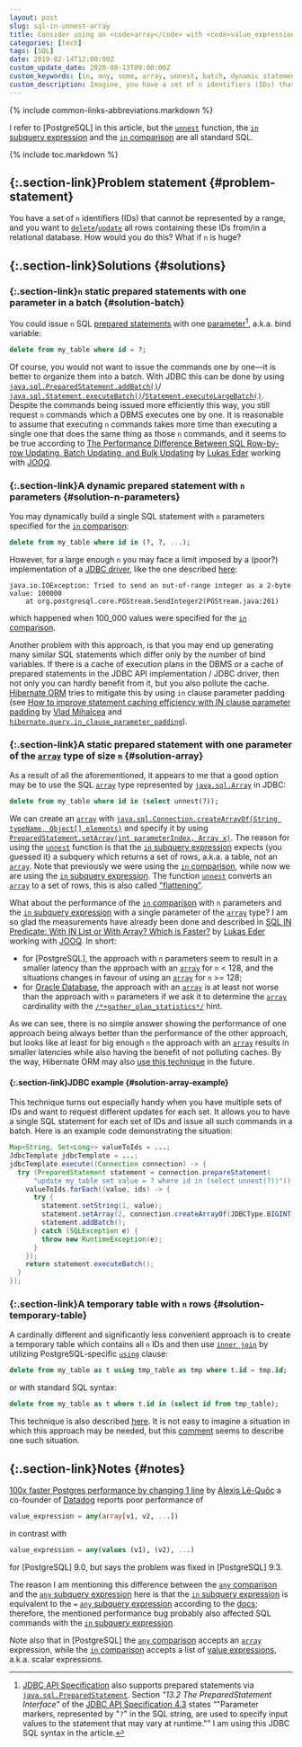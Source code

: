 ```yaml
---
layout: post
slug: sql-in-unnest-array
title: Consider using an <code>array</code> with <code>value_expression in (select unnest(?))</code> instead of issuing SQL statements in a batch or building dynamic statements
categories: [tech]
tags: [SQL]
date: 2019-02-14T12:00:00Z
custom_update_date: 2020-08-13T09:00:00Z
custom_keywords: [in, any, some, array, unnest, batch, dynamic statement, SQL]
custom_description: Imagine, you have a set of n identifiers (IDs) that cannot be represented by a range, and you want to delete/update all rows containing these IDs from/in a relational database. How would you do this? What if n is huge?
---
```

{% include common-links-abbreviations.markdown %}

[Oracle Database]: <https://docs.oracle.com/en/database/oracle/oracle-database/>
[JOOQ]: <https://www.jooq.org>
[`unnest`]: <https://www.postgresql.org/docs/current/functions-array.html>
[`array`]: <https://www.postgresql.org/docs/current/arrays.html>
[`in` subquery expression]: <https://www.postgresql.org/docs/current/functions-subquery.html#FUNCTIONS-SUBQUERY-IN>
[`in` comparison]: <https://www.postgresql.org/docs/current/functions-comparisons.html#FUNCTIONS-COMPARISONS-IN-SCALAR>
[`any` subquery expression]: <https://www.postgresql.org/docs/current/functions-subquery.html#FUNCTIONS-SUBQUERY-ANY-SOME>
[`any` comparison]: <https://www.postgresql.org/docs/current/functions-comparisons.html#id-1.5.8.28.16>

I refer to [PostgreSQL] in this article, but the [`unnest`] function, the [`in` subquery expression]
and the [`in` comparison] are all standard SQL.

{% include toc.markdown %}

## [](#problem-statement){:.section-link}Problem statement {#problem-statement}
You have a set of `n` identifiers (IDs) that cannot be represented by a range,
and you want to
[`delete`](https://www.postgresql.org/docs/current/sql-delete.html)/[`update`](https://www.postgresql.org/docs/current/sql-update.html)
all rows containing these IDs from/in a relational database. How would you do this? What if `n` is huge?

## [](#solutions){:.section-link}Solutions {#solutions}

### [](#solution-batch){:.section-link}`n` static prepared statements with one parameter in a batch {#solution-batch}
You could issue `n` SQL [prepared statements](https://www.postgresql.org/docs/current/sql-prepare.html)
with one [parameter](https://www.postgresql.org/docs/current/sql-expressions.html#SQL-EXPRESSIONS-PARAMETERS-POSITIONAL)[^1], a.k.a. bind variable:

```sql
delete from my_table where id = ?;
```

Of course, you would not want to issue the commands one by one&mdash;it is better to organize them into a batch.
With JDBC this can be done by using
[`java.sql.PreparedStatement.addBatch()`](https://cr.openjdk.java.net/~iris/se/14/spec/fr/java-se-14-fr-spec/api/java.sql/java/sql/PreparedStatement.html#addBatch())/<wbr>
[`java.sql.Statement.executeBatch()`](https://cr.openjdk.java.net/~iris/se/14/spec/fr/java-se-14-fr-spec/api/java.sql/java/sql/Statement.html#executeBatch())/<wbr>
[`Statement.executeLargeBatch()`](https://cr.openjdk.java.net/~iris/se/14/spec/fr/java-se-14-fr-spec/api/java.sql/java/sql/Statement.html#executeLargeBatch()).
Despite the commands being issued more efficiently this way, you still request `n` commands which a DBMS executes one by one.
It is reasonable to assume that executing `n` commands takes more time than executing a single one that does the same thing as those `n` commands,
and it seems to be true according to
[The Performance Difference Between SQL Row-by-row Updating, Batch Updating, and Bulk Updating](https://blog.jooq.org/2018/04/19/the-performance-difference-between-sql-row-by-row-updating-batch-updating-and-bulk-updating/)<span class="insignificant">&nbsp;by
[Lukas Eder](https://github.com/lukaseder) working with [JOOQ]</span>.

### [](#solution-n-parameters){:.section-link}A dynamic prepared statement with `n` parameters {#solution-n-parameters}
You may dynamically build a single SQL statement with `n` parameters specified for the [`in` comparison]:

```sql
delete from my_table where id in (?, ?, ...);
```

However, for a large enough `n` you may face a limit imposed by a (poor?) implementation of a [JDBC driver](https://jdbc.postgresql.org),
like the one described [here](https://stackoverflow.com/a/42251312/1285873):

```
java.io.IOException: Tried to send an out-of-range integer as a 2-byte value: 100000
    at org.postgresql.core.PGStream.SendInteger2(PGStream.java:201)
```

which happened when 100_000 values were specified for the [`in` comparison].

Another problem with this approach, is that you may end up generating many similar SQL statements which differ only by the number of bind variables.
If there is a cache of execution plans in the DBMS or a cache of prepared statements in the JDBC API implementation / JDBC driver,
then not only you can hardly benefit from it, but you also pollute the cache.
[Hibernate ORM](https://hibernate.org/orm/) tries to mitigate this by using `in` clause parameter padding
(see [How to improve statement caching efficiency with IN clause parameter padding](https://vladmihalcea.com/improve-statement-caching-efficiency-in-clause-parameter-padding/)<span class="insignificant">&nbsp;by [Vlad Mihalcea](https://vladmihalcea.com)</span>
and [`hibernate.query.in_clause_parameter_padding`](https://docs.jboss.org/hibernate/orm/5.4/javadocs/constant-values.html#org.hibernate.cfg.AvailableSettings.IN_CLAUSE_PARAMETER_PADDING)).

### [](#solution-array){:.section-link}A static prepared statement with one parameter of the [`array`] type of size `n` {#solution-array}
As a result of all the aforementioned, it appears to me that a good option may be to use
the SQL [`array`] type represented by
[`java.sql.Array`](https://cr.openjdk.java.net/~iris/se/14/spec/fr/java-se-14-fr-spec/api/java.sql/java/sql/Array.html) in JDBC:

```sql
delete from my_table where id in (select unnest(?));
```

We can create an [`array`] with
[`java.sql.Connection.createArrayOf(String typeName, Object[] elements)`](https://cr.openjdk.java.net/~iris/se/14/spec/fr/java-se-14-fr-spec/api/java.sql/java/sql/Connection.html#createArrayOf(java.lang.String,java.lang.Object%5B%5D))
and specify it by using
[`PreparedStatement.setArray(int parameterIndex, Array x)`](https://cr.openjdk.java.net/~iris/se/14/spec/fr/java-se-14-fr-spec/api/java.sql/java/sql/PreparedStatement.html#setArray(int,java.sql.Array)).
The reason for using the [`unnest`] function is that the [`in` subquery expression] expects (you guessed it)
a subquery which returns a set of rows, a.k.a. a table, not an [`array`].
Note that previously we were using the [`in` comparison], while now we are using the [`in` subquery expression].
The function [`unnest`] converts an [`array`] to a set of rows, this is also called ["flattening"](https://cloud.google.com/bigquery/docs/reference/standard-sql/arrays#flattening_arrays).

What about the performance of the [`in` comparison] with `n` parameters and
the [`in` subquery expression] with a single parameter of the [`array`] type?
I am so glad the measurements have already been done and described in
[SQL IN Predicate: With IN List or With Array? Which is Faster?](https://blog.jooq.org/2017/03/30/sql-in-predicate-with-in-list-or-with-array-which-is-faster/)<span class="insignificant">&nbsp;by
[Lukas Eder](https://github.com/lukaseder) working with [JOOQ]</span>. In short:
* for [PostgreSQL], the approach with `n` parameters seem to result in a smaller latency than the approach with an [`array`] for `n` < 128,
and the situations changes in favour of using an [`array`] for `n` >= 128;
* for [Oracle Database], the approach with an [`array`] is at least not worse than the approach with `n` parameters
if we ask it to determine the [`array`] cardinality with the
[`/*+gather_plan_statistics*/`](https://docs.oracle.com/en/database/oracle/oracle-database/19/tgsql/optimizer-statistics-concepts.html#GUID-C8E00C0A-2DC3-4331-9319-696A6DECE716) hint.

As we can see, there is no simple answer showing the performance of one approach being always better than the performance of the other approach,
but looks like at least for big enough `n` the approach with an [`array`] results in smaller latencies while also having the benefit of not polluting caches.
By the way, Hibernate ORM may also [use this technique](https://github.com/hibernate/hibernate-orm/pull/2495) in the future.

#### [](#solution-array-example){:.section-link}JDBC example {#solution-array-example}
This technique turns out especially handy when you have multiple sets of IDs and want to request different updates for each set.
It allows you to have a single SQL statement for each set of IDs and issue all such commands in a batch.
Here is an example code demonstrating the situation:

```java
Map<String, Set<Long>> valueToIds = ...;
JdbcTemplate jdbcTemplate = ...;
jdbcTemplate.execute((Connection connection) -> {
  try (PreparedStatement statement = connection.prepareStatement(
      "update my_table set value = ? where id in (select unnest(?))")) {
    valueToIds.forEach((value, ids) -> {
      try {
        statement.setString(1, value);
        statement.setArray(2, connection.createArrayOf(JDBCType.BIGINT.getName(), ids.toArray()));
        statement.addBatch();
      } catch (SQLException e) {
        throw new RuntimeException(e);
      }
    });
    return statement.executeBatch();
  }
});
```

### [](#solution-temporary-table){:.section-link}A temporary table with `n` rows {#solution-temporary-table}
A cardinally different and significantly less convenient approach is to create a temporary table which contains all `n` IDs
and then use [`inner join`](https://www.postgresql.org/docs/current/queries-table-expressions.html#id-1.5.6.6.5.6.4.3.1.1)
by utilizing PostgreSQL-specific [`using`](https://www.postgresql.org/docs/current/sql-delete.html#id-1.9.3.100.8) clause:

```sql
delete from my_table as t using tmp_table as tmp where t.id = tmp.id;
```

or with standard SQL syntax:

```sql
delete from my_table as t where t.id in (select id from tmp_table);
```

This technique is also described [here](https://stackoverflow.com/a/11119642/1285873).
It is not easy to imagine a situation in which this approach may be needed,
but this [comment](https://stackoverflow.com/questions/2861230/what-is-the-best-approach-using-jdbc-for-parameterizing-an-in-clause/11119642#comment101891449_11119642)
seems to describe one such situation.

## [](#notes){:.section-link}Notes {#notes}
[100x faster Postgres performance by changing 1 line](https://www.datadoghq.com/blog/100x-faster-postgres-performance-by-changing-1-line/)<span class="insignificant">&nbsp;by [Alexis Lê-Quôc](https://www.linkedin.com/in/alexislequoc/) a co-founder of [Datadog](https://www.datadoghq.com)</span>
reports poor performance of

```sql
value_expression = any(array[v1, v2, ...])
```
in contrast with

```sql
value_expression = any(values (v1), (v2), ...)
```

for [PostgreSQL] 9.0, but says the problem was fixed in [PostgreSQL] 9.3.

The reason I am mentioning this difference between the [`any` comparison] and the [`any` subquery expression] here is that
the [`in` subquery expression] is equivalent to the `=` [`any` subquery expression] according to the [docs](https://www.postgresql.org/docs/current/functions-subquery.html#FUNCTIONS-SUBQUERY-ANY-SOME);
therefore, the mentioned performance bug probably also affected SQL commands with the [`in` subquery expression].

Note also that in [PostgreSQL] the [`any` comparison] accepts an [`array`] expression, while the [`in` comparison] accepts a list of
[value expressions](https://www.postgresql.org/docs/current/sql-expressions.html), a.k.a. scalar expressions.

[^1]: [JDBC API Specification](https://jcp.org/en/jsr/detail?id=221) also supports prepared statements via
    [`java.sql.PreparedStatement`](https://cr.openjdk.java.net/~iris/se/14/spec/fr/java-se-14-fr-spec/api/java.sql/java/sql/PreparedStatement.html).
    Section *"13.2 The PreparedStatement Interface"* of the [JDBC API Specification 4.3](https://jcp.org/aboutJava/communityprocess/mrel/jsr221/index3.html) states
    <q>"Parameter markers, represented by "`?`" in the SQL string, are used to specify input values to the statement that may vary at runtime."</q>
    I am using this JDBC SQL syntax in the article.
